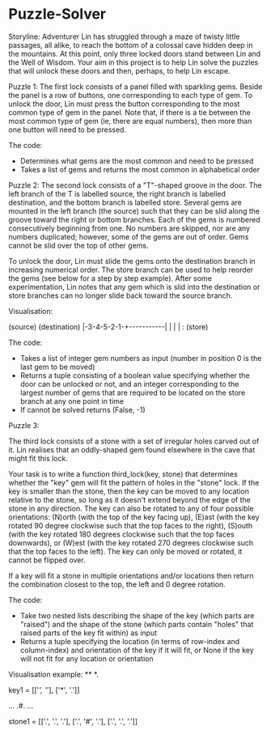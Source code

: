 # Puzzle-Solver

Storyline: 
Adventurer Lin has struggled through a maze of twisty little passages, all alike, to reach the bottom of a colossal cave hidden deep in the mountains.
At this point, only three locked doors stand between Lin and the Well of Wisdom.
Your aim in this project is to help Lin solve the puzzles that will unlock these doors and then, perhaps, to help Lin escape.

Puzzle 1:
The first lock consists of a panel filled with sparkling gems. Beside the panel is a row of buttons, one corresponding to each type of gem. To unlock the door, Lin must press the button corresponding to the most common type of gem in the panel. Note that, if there is a tie between the most common type of gem (ie, there are equal numbers), then more than one button will need to be pressed.

The code: 
- Determines what gems are the most common and need to be pressed
- Takes a list of gems and returns the most common in alphabetical order

Puzzle 2:
The second lock consists of a "T"-shaped groove in the door. The left branch of the T is labelled source, the right branch is labelled destination, and the bottom branch is labelled store. Several gems are mounted in the left branch (the source) such that they can be slid along the groove toward the right or bottom branches. Each of the gems is numbered consecutively beginning from one. No numbers are skipped, nor are any numbers duplicated; however, some of the gems are out of order. Gems cannot be slid over the top of other gems.

To unlock the door, Lin must slide the gems onto the destination branch in increasing numerical order. The store branch can be used to help reorder the gems (see below for a step by step example). After some experimentation, Lin notes that any gem which is slid into the destination or store branches can no longer slide back toward the source branch.

Visualisation:

(source)             (destination)
   |-3-4-5-2-1-+-----------|
               |
               |
               |
               :
            (store)
            
The code:
 - Takes a list of integer gem numbers as input (number in position 0 is the last gem to be moved)
 - Returns a tuple consisting of a boolean value specifying whether the door can be unlocked or not, and an integer corresponding to the largest number of gems that are required to be located on the store branch at any one point in time
 - If cannot be solved returns (False, -1)

Puzzle 3:

The third lock consists of a stone with a set of irregular holes carved out of it. Lin realises that an oddly-shaped gem found elsewhere in the cave that might fit this lock.

Your task is to write a function third_lock(key, stone) that determines whether the "key" gem will fit the pattern of holes in the "stone" lock. If the key is smaller than the stone, then the key can be moved to any location relative to the stone, so long as it doesn't extend beyond the edge of the stone in any direction. The key can also be rotated to any of four possible orientations: (N)orth (with the top of the key facing up), (E)ast (with the key rotated 90 degree clockwise such that the top faces to the right), (S)outh (with the key rotated 180 degrees clockwise such that the top faces downwards), or (W)est (with the key rotated 270 degrees clockwise such that the top faces to the left). The key can only be moved or rotated, it cannot be flipped over.

If a key will fit a stone in multiple orientations and/or locations then return the combination closest to the top, the left and 0 degree rotation.

The code:
- Take two nested lists describing the shape of the key (which parts are "raised") and the shape of the stone (which parts contain "holes" that raised parts of the key fit within) as input
- Returns a tuple specifying the location (in terms of row-index and column-index) and orientation of the key if it will fit, or None if the key will not fit for any location or orientation

Visualisation example:
**
*.

key1 = [['*', '*'], ['*', '.']]

...
.#.
...

stone1 = [['.', '.', '.'], ['.', '#', '.'], ['.', '.', '.']]


